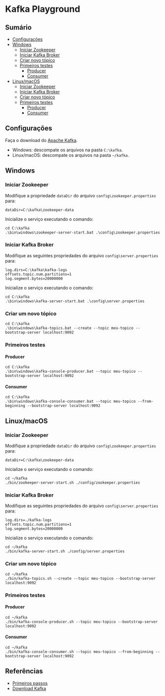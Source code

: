 # Kafka Playground

## Sumário

- [Configurações](#configurações)
- [Windows](#windows)
  - [Iniciar Zookeeper](#iniciar-zookeeper)
  - [Iniciar Kafka Broker](#iniciar-kafka-broker)
  - [Criar novo tópico](#criar-um-novo-tópico)
  - [Primeiros testes](#primeiros-testes)
    - [Producer](#producer)
    - [Consumer](#consumer)
- [Linux/macOS](#linuxmacos)
  - [Iniciar Zookeeper](#iniciar-zookeeper-1)
  - [Iniciar Kafka Broker](#iniciar-kafka-broker-1)
  - [Criar novo tópico](#criar-um-novo-tópico-1)
  - [Primeiros testes](#primeiros-testes-1)
    - [Producer](#producer-1)
    - [Consumer](#consumer-1)  

## Configurações

Faça o download do [Apache Kafka](https://www.apache.org/dyn/closer.cgi?path=/kafka/3.6.0/kafka_2.13-3.6.0.tgz).

- Windows: descompate os arquivos na pasta `C:\kafka`.
- Linux/macOS: descompate os arquivos na pasta `~/kafka`.

## Windows

### Iniciar Zookeeper

Modifique a propriedade `dataDir` do arquivo `config\zookeeper.properties` para:

```
dataDir=C:\kafka\zookeeper-data
```

Inicialize o serviço executando o comando:

```
cd C:\kafka
.\bin\windows\zookeeper-server-start.bat .\config\zookeeper.properties
```

### Iniciar Kafka Broker

Modifique as seguintes propriedades do arquivo `config\server.properties` para:

```
log.dirs=C:\kafka\kafka-logs
offsets.topic.num.partitions=1
log.segment.bytes=20000000
```

Inicialize o serviço executando o comando:

```
cd C:\kafka
.\bin\windows\kafka-server-start.bat .\config\server.properties
```

### Criar um novo tópico

```
cd C:\kafka
.\bin\windows\kafka-topics.bat --create --topic meu-topico --bootstrap-server localhost:9092
```

### Primeiros testes

#### Producer

```
cd C:\kafka
.\bin\windows\kafka-console-producer.bat --topic meu-topico --bootstrap-server localhost:9092
```

#### Consumer

```
cd C:\kafka
.\bin\windows\kafka-console-consumer.bat --topic meu-topico --from-beginning --bootstrap-server localhost:9092
```

## Linux/macOS

### Iniciar Zookeeper

Modifique a propriedade `dataDir` do arquivo `config\zookeeper.properties` para:

```
dataDir=C:\kafka\zookeeper-data
```

Inicialize o serviço executando o comando:

```
cd ~/kafka
./bin/zookeeper-server-start.sh ./config/zookeeper.properties
```

### Iniciar Kafka Broker

Modifique as seguintes propriedades do arquivo `config\server.properties` para:

```
log.dirs=./kafka-logs
offsets.topic.num.partitions=1
log.segment.bytes=20000000
```

Inicialize o serviço executando o comando:

```
cd ~/kafka
./bin/kafka-server-start.sh ./config/server.properties
```

### Criar um novo tópico

```
cd ~/kafka
./bin/kafka-topics.sh --create --topic meu-topico --bootstrap-server localhost:9092
```

### Primeiros testes

#### Producer

```
cd ~/kafka
./bin/kafka-console-producer.sh --topic meu-topico --bootstrap-server localhost:9092
```

#### Consumer

```
cd ~/kafka
./bin/kafka-console-consumer.sh --topic meu-topico --from-beginning --bootstrap-server localhost:9092
```

## Referências
- [Primeiros passos](https://kafka.apache.org/quickstart)
- [Download Kafka](https://www.apache.org/dyn/closer.cgi?path=/kafka/3.6.0/kafka_2.13-3.6.0.tgz)
